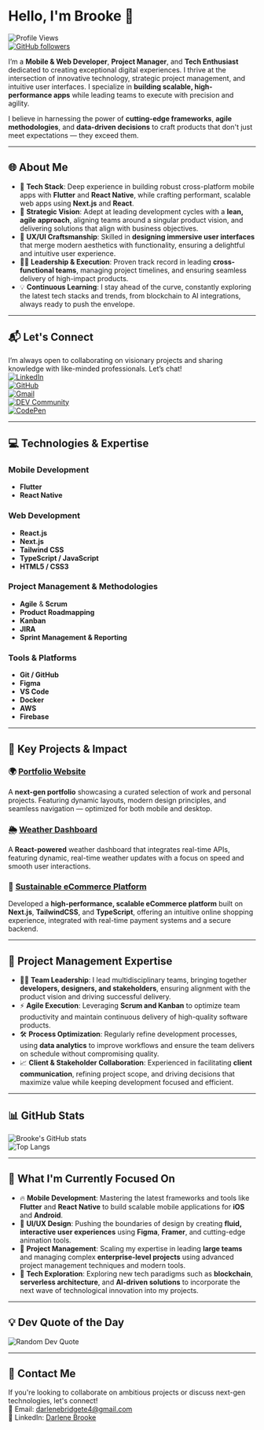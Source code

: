 # Hello, I'm Brooke 👋  

![Profile Views](https://komarev.com/ghpvc/?username=brooke2384&color=blueviolet)  
[![GitHub followers](https://img.shields.io/github/followers/brooke2384?label=Follow&style=social)](https://github.com/brooke2384)  

I’m a **Mobile & Web Developer**, **Project Manager**, and **Tech Enthusiast** dedicated to creating exceptional digital experiences. I thrive at the intersection of innovative technology, strategic project management, and intuitive user interfaces. I specialize in **building scalable, high-performance apps** while leading teams to execute with precision and agility.  

I believe in harnessing the power of **cutting-edge frameworks**, **agile methodologies**, and **data-driven decisions** to craft products that don't just meet expectations — they exceed them.  

---

## 🌐 **About Me**

- 🚀 **Tech Stack**: Deep experience in building robust cross-platform mobile apps with **Flutter** and **React Native**, while crafting performant, scalable web apps using **Next.js** and **React**.  
- 🎯 **Strategic Vision**: Adept at leading development cycles with a **lean, agile approach**, aligning teams around a singular product vision, and delivering solutions that align with business objectives.  
- 🎨 **UX/UI Craftsmanship**: Skilled in **designing immersive user interfaces** that merge modern aesthetics with functionality, ensuring a delightful and intuitive user experience.  
- 🧑‍💼 **Leadership & Execution**: Proven track record in leading **cross-functional teams**, managing project timelines, and ensuring seamless delivery of high-impact products.  
- 💡 **Continuous Learning**: I stay ahead of the curve, constantly exploring the latest tech stacks and trends, from blockchain to AI integrations, always ready to push the envelope.

---

## 📬 **Let's Connect**

I’m always open to collaborating on visionary projects and sharing knowledge with like-minded professionals. Let’s chat!  
[![LinkedIn](https://img.shields.io/badge/-LinkedIn-0077B5?&logo=LinkedIn)](https://www.linkedin.com/in/darlene-b-0b8861236)  
[![GitHub](https://img.shields.io/badge/-GitHub-000?&logo=GitHub)](https://github.com/brooke2384)  
[![Gmail](https://img.shields.io/badge/-Gmail-D14836?&logo=Gmail)](mailto:darlenebridgete4@gmail.com)  
[![DEV Community](https://img.shields.io/badge/-DEV.to-000?&logo=dev.to)](https://dev.to/brooke2384)  
[![CodePen](https://img.shields.io/badge/-CodePen-000?&logo=CodePen)](https://codepen.io/brooke2384)

---

## 💻 **Technologies & Expertise**

### **Mobile Development**
- **Flutter**  
- **React Native**

### **Web Development**
- **React.js**  
- **Next.js**  
- **Tailwind CSS**  
- **TypeScript / JavaScript**  
- **HTML5 / CSS3**

### **Project Management & Methodologies**
- **Agile** & **Scrum**  
- **Product Roadmapping**  
- **Kanban**  
- **JIRA**  
- **Sprint Management & Reporting**

### **Tools & Platforms**
- **Git / GitHub**  
- **Figma**  
- **VS Code**  
- **Docker**  
- **AWS**  
- **Firebase**  

---

## 🚀 **Key Projects & Impact**

### 🌍 [**Portfolio Website**](https://darleneportfolio-brooke2384s-projects.vercel.app/)  
A **next-gen portfolio** showcasing a curated selection of work and personal projects. Featuring dynamic layouts, modern design principles, and seamless navigation — optimized for both mobile and desktop.

### 🌦️ [**Weather Dashboard**](https://github.com/brooke2384/weather-dashboard)  
A **React-powered** weather dashboard that integrates real-time APIs, featuring dynamic, real-time weather updates with a focus on speed and smooth user interactions.

### 🛒 [**Sustainable eCommerce Platform**](https://github.com/brooke2384/rebooted-ecommerce)  
Developed a **high-performance, scalable eCommerce platform** built on **Next.js**, **TailwindCSS**, and **TypeScript**, offering an intuitive online shopping experience, integrated with real-time payment systems and a secure backend.  

---

## 🎯 **Project Management Expertise**

- 🧑‍💼 **Team Leadership**: I lead multidisciplinary teams, bringing together **developers, designers, and stakeholders**, ensuring alignment with the product vision and driving successful delivery.  
- ⚡ **Agile Execution**: Leveraging **Scrum and Kanban** to optimize team productivity and maintain continuous delivery of high-quality software products.  
- 🛠️ **Process Optimization**: Regularly refine development processes, using **data analytics** to improve workflows and ensure the team delivers on schedule without compromising quality.  
- 📈 **Client & Stakeholder Collaboration**: Experienced in facilitating **client communication**, refining project scope, and driving decisions that maximize value while keeping development focused and efficient.

---

## 📊 **GitHub Stats**

![Brooke's GitHub stats](https://github-readme-stats.vercel.app/api?username=brooke2384&show_icons=true&theme=radical)  
![Top Langs](https://github-readme-stats.vercel.app/api/top-langs/?username=brooke2384&layout=compact&theme=radical)

---

## 🎯 **What I'm Currently Focused On**
- 🔥 **Mobile Development**: Mastering the latest frameworks and tools like **Flutter** and **React Native** to build scalable mobile applications for **iOS** and **Android**.  
- 🎨 **UI/UX Design**: Pushing the boundaries of design by creating **fluid, interactive user experiences** using **Figma**, **Framer**, and cutting-edge animation tools.  
- 💼 **Project Management**: Scaling my expertise in leading **large teams** and managing complex **enterprise-level projects** using advanced project management techniques and modern tools.  
- 🧠 **Tech Exploration**: Exploring new tech paradigms such as **blockchain**, **serverless architecture**, and **AI-driven solutions** to incorporate the next wave of technological innovation into my projects.

---

## 💡 **Dev Quote of the Day**  
![Random Dev Quote](https://quotes-github-readme.vercel.app/api?type=horizontal&theme=radical)

---

## 🔗 **Contact Me**

If you're looking to collaborate on ambitious projects or discuss next-gen technologies, let's connect!  
📧 Email: [darlenebridgete4@gmail.com](mailto:darlenebridgete4@gmail.com)  
💼 LinkedIn: [Darlene Brooke](https://www.linkedin.com/in/darlene-b-0b8861236)
